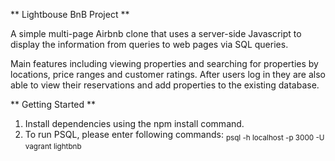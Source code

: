 ** Lightbouse BnB Project **

A simple multi-page Airbnb clone that uses a server-side Javascript to display the information from queries to web pages via SQL queries.

Main features including viewing properties and searching for properties by locations, price ranges and customer ratings. After users log in they are also able to view their reservations and add properties to the existing database.

** Getting Started **

1. Install dependencies using the npm install command.
2. To run PSQL, please enter following commands: 
<sub>psql -h localhost -p 3000 -U vagrant lightbnb</sub>